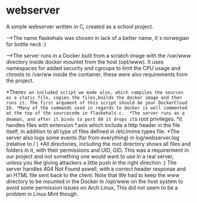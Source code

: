# webserver

A simple webserver written in C, created as a school project.

-->The name flaskehals was chosen in lack of a better name, it`s norwegian for bottle neck :) 

-->The server runs in a Docker built from a scratch image with the /var/www directory inside docker mountet from the host (opt/www). It uses namespaces for added security and cgroups to limit the CPU usage and chroots to /var/ww inside the container, these were also requirements from the project.

*There`s an included script we made also, which compiles the sources as a static file, copies the files,builds the docker image and then runs it. The first argument of this script should be your DockerCloud ID.
*Many of the commands used in regards to docker is well commented at the top of the sourcecode in flaskehals.c. 
*The server runs as a deamon, and after it binds to port 80 it drops it`s root privileges.
*it handles files with extension *.asis which include a http header in the file itself, in addition to all type of files defined in /etc/mime.types file.
*The server also logs some events (far from everything) in log/webserver.log (relative to / )
*All directories, including the root directory shows all files and folders in it, with their permissions and UID, GID.
This was a requirerment in our project and not something one would want to use in a real server, unless you like giving attackers a little push in the right direction :)
The server handles 404 Not Found aswell, with a correct header response and an HTML file sent back to the client.
Note that We had to keep the www directory to be mounted in the Docker in /opt/www on the host system to avoid some permission issues on Arch Linux, This did not seem to be a problem in Linux Mint though.
